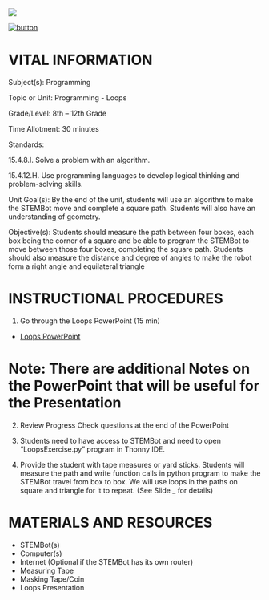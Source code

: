 <img src=https://github.com/BotDevLLC/BotDevCurriculum/blob/master/Pictures/Botdev.png>

[![button](https://raw.githubusercontent.com/BotDevLLC/BotDevCurriculum/master/Pictures/back_button.png)](https://github.com/BotDevLLC/BotDevCurriculum/blob/master/Curriculum/Week_3/readme.md)

# VITAL INFORMATION
Subject(s):          Programming	 

Topic or Unit:     Programming - Loops

Grade/Level:       8th – 12th Grade

Time Allotment:	 30 minutes

Standards:        

  15.4.8.I. Solve a problem with an algorithm.

   15.4.12.H. Use programming languages to develop logical thinking and problem-solving skills.

Unit Goal(s):      By the end of the unit, students will use an algorithm to make the STEMBot move and complete a square     path. Students will also have an understanding of geometry. 

Objective(s):       Students should measure the path between four boxes, each box being the corner of a square and be able to program the STEMBot to move between those four boxes, completing the square path. Students should also measure the distance and degree of angles to make the robot form a right angle and equilateral triangle 

# INSTRUCTIONAL PROCEDURES 

1.	Go through the Loops PowerPoint (15 min) 
- <a href="https://drive.google.com/drive/folders/16Djq43JydV66X6vxOkaF4u3-K6mG90Os" target="_blank">Loops PowerPoint</a>

# Note: There are additional Notes on the PowerPoint that will be useful for the Presentation  

2.	Review Progress Check questions at the end of the PowerPoint 

3.	Students need to have access to STEMBot and need to open “LoopsExercise.py” program in Thonny IDE. 

4.	Provide the student with tape measures or yard sticks.  Students will measure the path and write function calls in python program to make the STEMBot travel from box to box. We will use loops in the paths on square and triangle for it to repeat.   (See Slide _ for details)

# MATERIALS AND RESOURCES
* STEMBot(s) 
* Computer(s) 
* Internet (Optional if the STEMBot has its own router) 
* Measuring Tape 
* Masking Tape/Coin
* Loops Presentation


